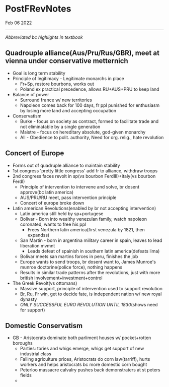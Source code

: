 # PostFRevNotes
Feb 06 2022
***
*Abbreviated bc highlights in textbook*
## Quadrouple alliance(Aus/Pru/Rus/GBR), meet at vienna under conservative metternich 
 - Goal is long term stability
 - Principle of legitimacy - Legitimate monarchs in place
     - Fr+Sp, restore bourbons, works out
     - Poland ex practical precedence, allows RU+AUS+PRU to keep land 
 - Balance of power 
     - Surround france w/ new territories
     - Napoleon comes back for 100 days, fr ppl punished for enthusiasm by losing more land and accepting occupation
 - Conservatism 
     - Burke - focus on society as contract, formed to facilitate trade and not eliminatable by a single generation
     - Maistre - focus on hereditary absolute, god-given monarchy 
     - All - Obedience to polit. authority, Need for org. relig., hate revolution

## Concert of Europe 
 - Forms out of quadruple alliance to maintain stability
 - 1st congress 'pretty little congress' add fr to alliance, withdraw troops
 - 2nd congress faces revolt in sp(vs bourbon FerdIII)+italy(vs bourbon FerdI)
   - Principle of intervention to intervene and solve, br dosent approve(bc latin america)
   - AUS/PRU/RU meet, pass intervention principle
   - Concert of europe broke down 
 - Latin american Revolutions(enabled by br not accepting intervention)
   - Latin america still held by sp+portugese
   - Bolivar - Born into wealthy venezulan family, watch napoleon coronated, wants to free his ppl
     - Frees Northern latin america(first venezula by 1821, then expandss)
   - San Martin - born in argentina military career in spain, leaves to lead liberation mvmnt 
     - Leads defeat of spainish in southern latin america(defeats lima) 
   - Bolivar meets san martins forces in peru, finishes the job 
   - Europe wants to send troops, br dosent want to, James Munroe's munroe doctorine(police force), nothing happens
   - Results in similar trade patterns after the revolutions, just with more british involvement+investment+control 
 - The Greek Revolt(vs ottomans)
   - Massive support, principle of intervention used to support revolution 
   - Br, Ru, Fr win, get to decide fate, is independent nation w/ new royal dynasty 
   - *ONLY SUCCESSFUL EURO REVOLUTION UNTIL 1830*(shows need for support)
## Domestic Conservatism
 - GB - Aristocrats dominate both parliment houses w/ pocket+rotten boroughs
   - Parties: tories and whigs emerge, whigs get support of new industrial class
   - Falling agriculture prices, Aristocrats do corn law(tarriff), hurts workers and helps aristocrats bc more domestic corn bought
   - Peterloo massacre calvalry pushes back demonstraters at st peters fields 
   -  